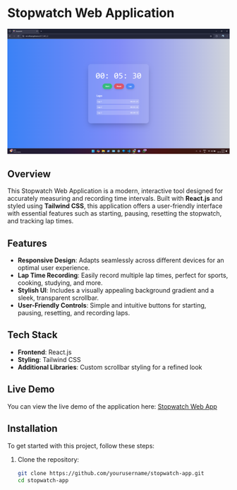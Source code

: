 # Stopwatch Web Application

![Stopwatch Screenshot](./screenshot.png) <!-- Add a screenshot of your app for better visualization -->

## Overview

This Stopwatch Web Application is a modern, interactive tool designed for accurately measuring and recording time intervals. Built with **React.js** and styled using **Tailwind CSS**, this application offers a user-friendly interface with essential features such as starting, pausing, resetting the stopwatch, and tracking lap times.

## Features

- **Responsive Design**: Adapts seamlessly across different devices for an optimal user experience.
- **Lap Time Recording**: Easily record multiple lap times, perfect for sports, cooking, studying, and more.
- **Stylish UI**: Includes a visually appealing background gradient and a sleek, transparent scrollbar.
- **User-Friendly Controls**: Simple and intuitive buttons for starting, pausing, resetting, and recording laps.

## Tech Stack

- **Frontend**: React.js
- **Styling**: Tailwind CSS
- **Additional Libraries**: Custom scrollbar styling for a refined look

## Live Demo

You can view the live demo of the application here: [Stopwatch Web App](https://nil-official.github.io/SCT_WD_2/)

## Installation

To get started with this project, follow these steps:

1. Clone the repository:
   ```bash
   git clone https://github.com/yourusername/stopwatch-app.git
   cd stopwatch-app
